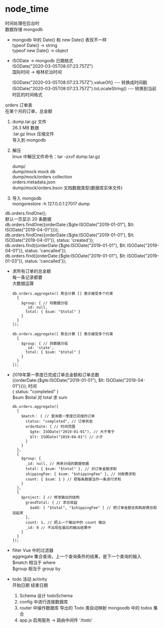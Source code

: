 # node_time  
时间处理在后台时  
数据存储 mongodb  

- mongodb 中的 Date() 和 new Date() 表现不一样  
  typeof Date() -> string  
  typeof new Date() -> object  

- ISODate -> mongodb 日期格式  
  ISODate("2020-03-05T08:07:23.757Z")  
  国际时间 -> 格林尼治时间  

  ISODate("2020-03-05T08:07:23.757Z").valueOf() --- 转换成时间戳  
  ISODate("2020-03-05T08:07:23.757Z").toLocaleString() --- 转换到当前时区的时间格式  

orders 订单表  
在某个月的订单，总金额  
1. dump.tar.gz 文件  
   26.3 MB 数据  
   .tar.gz linux 压缩文件  
   导入到 mongodb  
2. 解压  
   linux 中解压文件命令：tar -zxvf dump.tar.gz  

   dump/  
   dump/mock  mock db  
   dump/mock/orders  collection  
   orders.metadata.json  
   dump/mock/orders.bson  文档数据类型(数据库实体文件)  
3. 导入 mongodb  
   mongorestore -h 127.0.0.1:27017 dump  

db.orders.findOne();  
默认一页显示 20 条数据  
db.orders.findOne({orderDate:{$gte:ISODate("2019-01-01"), $lt: ISODate("2019-04-01")}});  
db.orders.findOne({orderDate:{$gte:ISODate("2019-01-01"), $lt: ISODate("2019-04-01")}, status: 'created'});  
db.orders.find({orderDate:{$gte:ISODate("2019-01-01"), $lt: ISODate("2019-04-01")}, status: 'cancalled'});  
db.orders.find({orderDate:{$gte:ISODate("2019-01-01"), $lt: ISODate("2019-01-03")}, status: 'cancalled'});  

- 求所有订单的总金额  
  每一条记录都要  
  大数据运算  
  ```
  db.orders.aggregate([ 聚合计算 [] 表示接受多个约束  
    {  
      $group: { // 将数据分组  
        _id: null,  
        total: { $sum: "$total" }  
      }  
    }  
  ]);  
  ```
  ```
  db.orders.aggregate([ 聚合计算 [] 表示接受多个约束  
    {  
      $group: { // 将数据分组  
        _id: 'state',  
        total: { $sum: "$total" }  
      }  
    }  
  ]);  
  ```

- 2019年第一季度已完成订单总金额和订单总数  
  ({orderDate:{$gte:ISODate("2019-01-01"), $lt: ISODate("2019-04-01")}}); 时间  
  { status: "completed" }  
  $sum $total 对 total 求 sum  
  ```
  db.orders.aggregate([
    {
      $match： { // 查询第一季度已完成的订单
        status: "completed", // 订单状态
        orderDate: { // 时间范围
          $gte: ISODate("2019-01-01"), // 大于等于
          $lt: ISODate("2019-04-01") // 小于
        }
      }
    },
    {
      $group: {
        _id: null, // 用来分组的数据依据
        total: { $sum: "$total" }, // 对订单金额求和
        shippingFee: { $sum: "$shippingFee" }, // 对邮费求和
        count: { $sum: 1 } // 把每条数据当作一条进行求和
      }
    },
    {
      $project: { // 修改输出的结构
        grandTotal: { // 求总收益
          $add: [ "$total", "$shippingFee" ] // 把订单金额总和和邮费总和加起来
        },
        count: 1, // 把上一个输出中的 count 输出
        _id: 0 // 不出现在最后的输出结果中
      }
    }
  ]);
  ```

- filter Vue 中的过滤器  
  aggregate 集合查询，上一个查询条件的结果，是下一个查询的输入  
  $match 相当于 where  
  $group 相当于 group by  

- todo 活动 activity  
  开始日期 结束日期  
  1. Schema 设计  todoSchema 
  2. config 中进行连接数据库  
  3. router 中操作数据库 导出的 Todo 类自动映射 mongoodb 中的 todos 集合  
  4. app.js 启用服务 -> 路由中间件 '/todo'  
